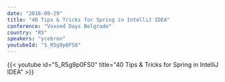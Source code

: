 ```yaml
---
date: "2016-09-29"
title: "40 Tips & Tricks for Spring in IntelliJ IDEA"
conference: "Voxxed Days Belgrade"
country: "RS"
speakers: "ycebron"
youtubeId: "5_R5g9p0FS0"
---
```


{{< youtube id="5_R5g9p0FS0" title="40 Tips & Tricks for Spring in IntelliJ IDEA" >}} 
